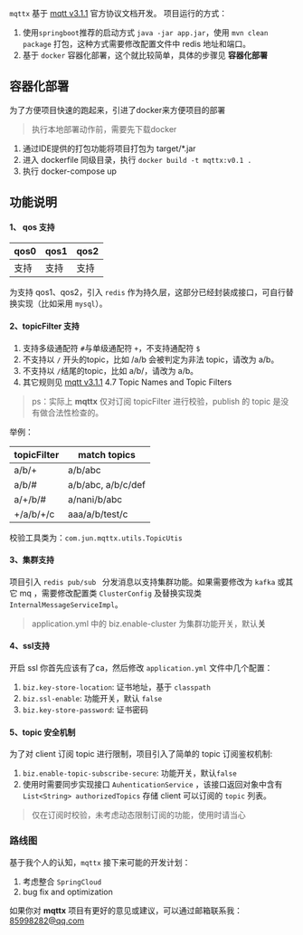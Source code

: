 `mqttx` 基于 [mqtt v3.1.1](http://docs.oasis-open.org/mqtt/mqtt/v3.1.1/os/mqtt-v3.1.1-os.html) 官方协议文档开发。
项目运行的方式：
  1. 使用`springboot`推荐的启动方式 `java -jar app.jar`，使用 `mvn clean package` 打包，这种方式需要修改配置文件中 redis 地址和端口。
  2. 基于 `docker` 容器化部署，这个就比较简单，具体的步骤见 **容器化部署**

## 容器化部署

为了方便项目快速的跑起来，引进了docker来方便项目的部署

> 执行本地部署动作前，需要先下载docker

1. 通过IDE提供的打包功能将项目打包为 target/*.jar
2. 进入 dockerfile 同级目录，执行 `docker build -t mqttx:v0.1 .`
3. 执行 docker-compose up

## 功能说明

#### 1、 qos 支持

| qos0 | qos1 | qos2 |
| ---- | ---- | ---- |
| 支持 | 支持 | 支持 |

为支持 qos1、qos2，引入 `redis` 作为持久层，这部分已经封装成接口，可自行替换实现（比如采用 `mysql`）。

#### 2、topicFilter 支持

1. 支持多级通配符 `#`与单级通配符 `+`，不支持通配符 `$`
2. 不支持以 `/` 开头的topic，比如 /a/b 会被判定为非法 topic，请改为 a/b。
3. 不支持以 `/`结尾的topic，比如 a/b/，请改为 a/b。
4. 其它规则见 [mqtt v3.1.1](http://docs.oasis-open.org/mqtt/mqtt/v3.1.1/os/mqtt-v3.1.1-os.html) 4.7 Topic Names and Topic Filters

> ps：实际上 **mqttx** 仅对订阅 topicFilter 进行校验，publish 的 topic 是没有做合法性检查的。

举例：

| topicFilter | match topics       |
| ----------- | ------------------ |
| a/b/+       | a/b/abc            |
| a/b/#       | a/b/abc, a/b/c/def |
| a/+/b/#     | a/nani/b/abc       |
| +/a/b/+/c   | aaa/a/b/test/c     |

校验工具类为：`com.jun.mqttx.utils.TopicUtis`

#### 3、集群支持

项目引入 `redis pub/sub ` 分发消息以支持集群功能。如果需要修改为 `kafka` 或其它 mq ，需要修改配置类 `ClusterConfig` 及替换实现类 `InternalMessageServiceImpl`。

> application.yml 中的 biz.enable-cluster 为集群功能开关，默认**关**

#### 4、ssl支持

开启 ssl 你首先应该有了ca，然后修改 `application.yml` 文件中几个配置：

1. `biz.key-store-location`: 证书地址，基于 `classpath`
2. `biz.ssl-enable`: 功能开关，默认 `false`
3. `biz.key-store-password`: 证书密码

#### 5、topic 安全机制

为了对 client 订阅 topic 进行限制，项目引入了简单的 topic 订阅鉴权机制:

1. `biz.enable-topic-subscribe-secure`: 功能开关，默认`false`
2. 使用时需要同步实现接口 `AuhenticationService` ，该接口返回对象中含有 `List<String> authorizedTopics` 存储 client 可以订阅的 `topic` 列表。

> 仅在订阅时校验，未考虑动态限制订阅的功能，使用时请当心

### 路线图

基于我个人的认知，`mqttx` 接下来可能的开发计划：

1. 考虑整合 `SpringCloud` 
2. bug fix and optimization

如果你对 **mqttx** 项目有更好的意见或建议，可以通过邮箱联系我：85998282@qq.com
